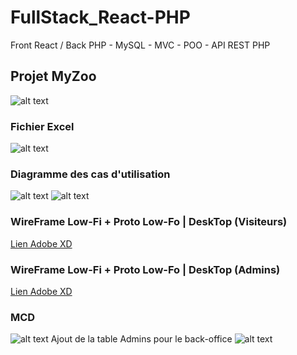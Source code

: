 # FullStack_React-PHP
Front React / Back PHP - MySQL - MVC - POO - API REST PHP

## Projet MyZoo
![alt text](https://github.com/bezedache29/ProjetReact2/blob/master/img/myzoo.jpg)

### Fichier Excel

![alt text](https://github.com/bezedache29/ProjetReact2/blob/master/img/excel.jpg)

### Diagramme des cas d'utilisation

![alt text](https://github.com/bezedache29/ProjetReact2/blob/master/img/UseCaseVisiteurs.jpg)
![alt text](https://github.com/bezedache29/ProjetReact2/blob/master/img/UseCaseAdmins.jpg)

### WireFrame Low-Fi + Proto Low-Fo | DeskTop (Visiteurs)
[Lien Adobe XD](https://xd.adobe.com/view/14c724eb-f0ef-4328-a414-3cd9fc2605c1-4194/)

### WireFrame Low-Fi + Proto Low-Fo | DeskTop (Admins)
[Lien Adobe XD](https://xd.adobe.com/view/3a802be6-bd5c-479b-bea3-71613e828e1d-6fd3/)

### MCD
![alt text](https://github.com/bezedache29/ProjetReact2/blob/master/img/MCD.jpg)
Ajout de la table Admins pour le back-office
![alt text](https://github.com/bezedache29/ProjetReact2/blob/master/img/admins.jpg)
